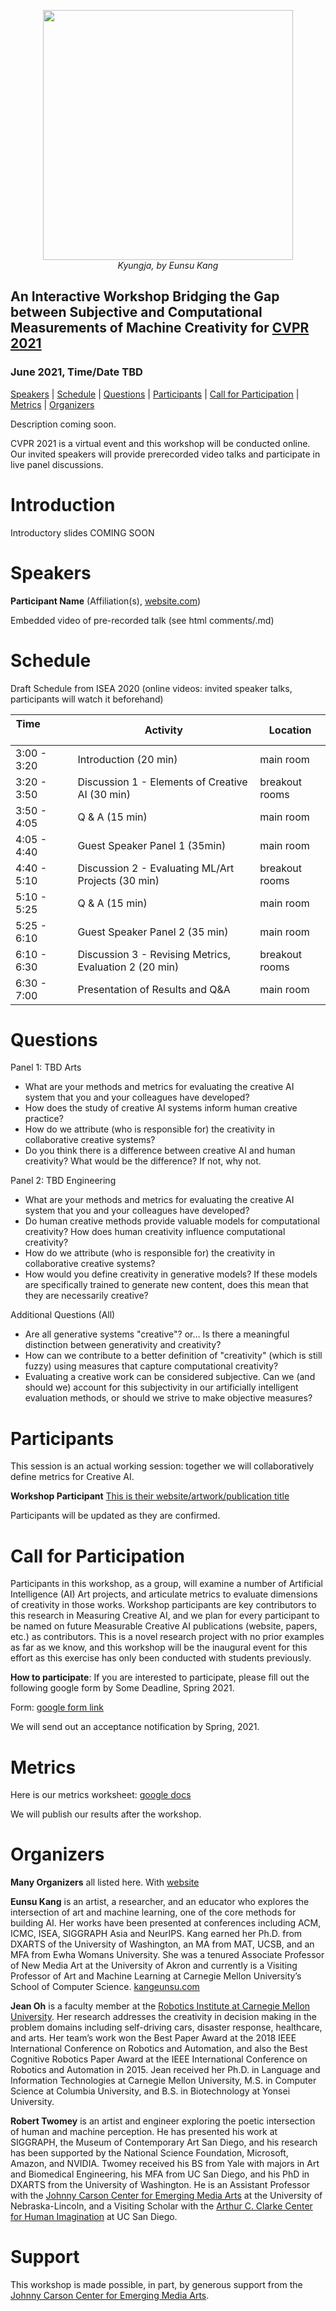 <p align="center">
<img width="400" height="400" src="https://mcreativeai.github.io/kyungja_400.jpg">
<br>
<em>Kyungja, by Eunsu Kang</em>
</p>

## An Interactive Workshop Bridging the Gap between Subjective and Computational Measurements of Machine Creativity for [CVPR 2021](http://cvpr2021.thecvf.com/)
### June 2021, Time/Date TBD

[Speakers](#speakers) | [Schedule](#schedule) | [Questions](#questions) | [Participants](#participants) | [Call for Participation](#call-for-participation) | [Metrics](#metrics) | [Organizers](#organizers)

Description coming soon.

CVPR 2021 is a virtual event and this workshop will be conducted online. Our invited speakers will provide prerecorded video talks and participate in live panel discussions.

# Introduction

Introductory slides COMING SOON

# Speakers

__Participant Name__ (Affiliation(s), [website.com](website.com))

Embedded video of pre-recorded talk (see html comments/.md)
<!--iframe width="560" height="315" src="https://www.youtube.com/embed/xQvbM5iRXp8" frameborder="0" allow="accelerometer; autoplay; clipboard-write; encrypted--media; gyroscope; picture-in-picture" allowfullscreen></iframe-->

# Schedule

Draft Schedule from ISEA 2020
(online videos: invited speaker talks, participants will watch it beforehand)

| Time &nbsp; &nbsp; &nbsp; &nbsp; &nbsp; &nbsp; &nbsp; &nbsp; &nbsp;| Activity | Location | 
| ---- | ---- | ---- |
| 3:00 - 3:20 | Introduction (20 min) | main room | 
| 3:20 - 3:50 | Discussion 1 - Elements of Creative AI (30 min) | breakout rooms |
| 3:50 - 4:05 | Q & A (15 min) | main room |
| 4:05 - 4:40 | Guest Speaker Panel 1 (35min) | main room |
| 4:40 - 5:10 | Discussion 2 - Evaluating ML/Art Projects (30 min) | breakout rooms |
| 5:10 - 5:25 | Q & A (15 min) | main room |
| 5:25 - 6:10 | Guest Speaker Panel 2 (35 min) | main room |
| 6:10 - 6:30 | Discussion 3 - Revising Metrics, Evaluation 2 (20 min) | breakout rooms |
| 6:30 - 7:00 | Presentation of Results and Q&A | main room |

# Questions

Panel 1: TBD Arts
- What are your methods and metrics for evaluating the creative AI system that you and your colleagues have developed?
- How does the study of creative AI systems inform human creative practice?
- How do we attribute (who is responsible for) the creativity in collaborative creative systems? 
- Do you think there is a difference between creative AI and human creativity? What would be the difference? If not, why not.

Panel 2: TBD Engineering
- What are your methods and metrics for evaluating the creative AI system that you and your colleagues have developed? 
- Do human creative methods provide valuable models for computational creativity? How does human creativity influence computational creativity?
- How do we attribute (who is responsible for) the creativity in collaborative creative systems? 
- How would you define creativity in generative models? If these models are specifically trained to generate new content, does this mean that they are necessarily creative?

Additional Questions (All)
- Are all generative systems "creative"? or… Is there a meaningful distinction between generativity and creativity?
- How can we contribute to a better definition of "creativity" (which is still fuzzy) using measures that capture computational creativity?
- Evaluating a creative work can be considered subjective. Can we (and should we) account for this subjectivity in our artificially intelligent evaluation methods, or should we strive to make objective measures?

# Participants

This session is an actual working session: together we will collaboratively define metrics for Creative AI. 

__Workshop Participant__ [This is their website/artwork/publication title](website.com)

Participants will be updated as they are confirmed.

# Call for Participation

Participants in this workshop, as a group, will examine a number of Artificial Intelligence (AI) Art projects, and articulate metrics to evaluate dimensions of creativity in those works. Workshop participants are key contributors to this research in Measuring Creative AI, and we plan for every participant to be named on future Measurable Creative AI publications (website, papers, etc.) as contributors. This is a novel research project with no prior examples as far as we know, and this workshop will be the inaugural event for this effort as this exercise has only been conducted with students previously.

__How to participate__: If you are interested to participate, please fill out the following google form by Some Deadline, Spring 2021.

Form: [google form link](googleform.com)

We will send out an acceptance notification by Spring, 2021.

# Metrics

Here is our metrics worksheet: [google docs](newmetricssheet.com)

We will publish our results after the workshop.

# Organizers

__Many Organizers__ all listed here. With [website](url.com)

__Eunsu Kang__ is an artist, a researcher, and an educator who explores the intersection of art and machine learning, one of the core methods for building AI. Her works have been presented at conferences including ACM, ICMC, ISEA, SIGGRAPH Asia and NeurIPS. Kang earned her Ph.D. from DXARTS of the University of Washington, an MA from MAT, UCSB, and an MFA from Ewha Womans University. She was a tenured Associate Professor of New Media Art at the University of Akron and currently is a Visiting Professor of Art and Machine Learning at Carnegie Mellon University’s School of Computer Science. [kangeunsu.com](kangeunsu.com)

__Jean Oh__ is a faculty member at the [Robotics Institute at Carnegie Mellon University]([www.cs.cmu.edu/~jeanoh/]). Her research addresses the creativity in decision making in the problem domains including self-driving cars, disaster response, healthcare, and arts. Her team’s work won the Best Paper Award at the 2018 IEEE International Conference on Robotics and Automation, and also the Best Cognitive Robotics Paper Award at the IEEE International Conference on Robotics and Automation in 2015.  Jean received her Ph.D. in Language and Information Technologies at Carnegie Mellon University, M.S. in Computer Science at Columbia University, and B.S. in Biotechnology at Yonsei University.

__Robert Twomey__ is an artist and engineer exploring the poetic intersection of human and machine perception. He has presented his work at SIGGRAPH, the Museum of Contemporary Art San Diego, and his research has been supported by the National Science Foundation, Microsoft, Amazon, and NVIDIA. Twomey received his BS from Yale with majors in Art and Biomedical Engineering, his MFA from UC San Diego, and his PhD in DXARTS from the University of Washington. He is an Assistant Professor with the [Johnny Carson Center for Emerging Media Arts](carsoncenter.unl.edu) at the University of Nebraska-Lincoln, and a Visiting Scholar with the [Arthur C. Clarke Center for Human Imagination](imagination.ucsd.edu) at UC San Diego.

# Support

This workshop is made possible, in part, by generous support from the [Johnny Carson Center for Emerging Media Arts](carsoncenter.unl.edu).
